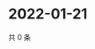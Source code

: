 # 2022-01-21

共 0 条

<!-- BEGIN WEIBO -->
<!-- 最后更新时间 Fri Jan 21 2022 03:10:56 GMT+0800 (China Standard Time) -->

<!-- END WEIBO -->
